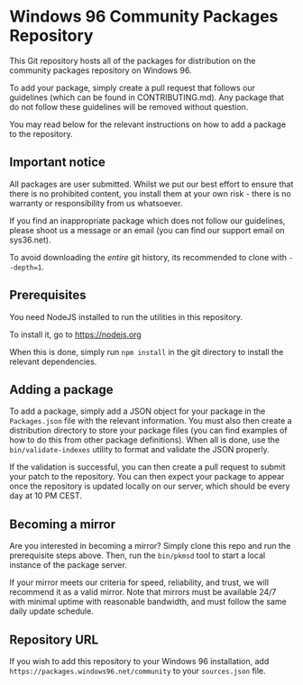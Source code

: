 # Windows 96 Community Packages Repository

This Git repository hosts all of the packages for distribution on the community packages repository on Windows 96.

To add your package, simply create a pull request that follows our guidelines (which can be found in CONTRIBUTING.md). Any package that do not follow these guidelines will be removed without question.

You may read below for the relevant instructions on how to add a package to the repository.

## Important notice

All packages are user submitted. Whilst we put our best effort to ensure that there is no prohibited content, you install them at your own risk - there is no warranty or responsibility from us whatsoever.

If you find an inappropriate package which does not follow our guidelines, please shoot us a message or an email (you can find our support email on sys36.net).

To avoid downloading the *entire* git history, its recommended to clone with `--depth=1`.

## Prerequisites

You need NodeJS installed to run the utilities in this repository.

To install it, go to https://nodejs.org

When this is done, simply run `npm install` in the git directory to install the relevant dependencies.

## Adding a package

To add a package, simply add a JSON object for your package in the `Packages.json` file with the relevant information. You must also then create a distribution directory to store your package files (you can find examples of how to do this from other package definitions). When all is done, use the `bin/validate-indexes` utility to format and validate the JSON properly.

If the validation is successful, you can then create a pull request to submit your patch to the repository. You can then expect your package to appear once the repository is updated locally on our server, which should be every day at 10 PM CEST.

## Becoming a mirror

Are you interested in becoming a mirror? Simply clone this repo and run the prerequisite steps above. Then, run the `bin/pkmsd` tool to start a local instance of the package server.

If your mirror meets our criteria for speed, reliability, and trust, we will recommend it as a valid mirror. Note that mirrors must be available 24/7 with minimal uptime with reasonable bandwidth, and must follow the same daily update schedule.

## Repository URL

If you wish to add this repository to your Windows 96 installation, add `https://packages.windows96.net/community` to your `sources.json` file.